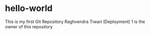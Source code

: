 # hello-world
This is my first Git Repository
Raghvendra Tiwari (Deployment) 1 is the owner of this repository
